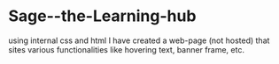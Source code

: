 # Sage--the-Learning-hub
using internal css and html I have created a web-page (not hosted) that sites various functionalities like hovering text,  banner frame, etc.
